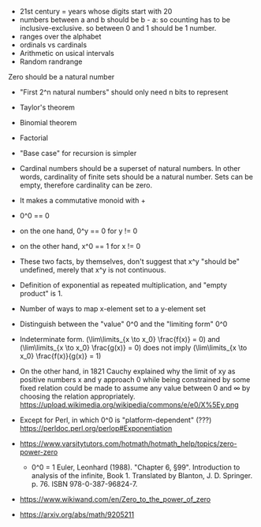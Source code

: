 - 21st century = years whose digits start with 20
- numbers between a and b should be b - a: so counting has to be inclusive-exclusive. so between 0 and 1 should be 1 number.
- ranges over the alphabet
- ordinals vs cardinals
- Arithmetic on usical intervals
- Random randrange

Zero should be a natural number
- "First 2^n natural numbers" should only need n bits to represent
- Taylor's theorem
- Binomial theorem
- Factorial
- "Base case" for recursion is simpler
- Cardinal numbers should be a superset of natural numbers. In other words, cardinality of finite sets should be a natural number. Sets can be empty, therefore cardinality can be zero.
- It makes a commutative monoid with +

- 0^0 == 0
- on the one hand, 0^y == 0 for y != 0
- on the other hand, x^0 == 1 for x != 0
- These two facts, by themselves, don't suggest that x^y "should be" undefined, merely that x^y is not continuous.
- Definition of exponential as repeated multiplication, and "empty product" is 1.
- Number of ways to map x-element set to a y-element set
- Distinguish between the "value" 0^0 and the "limiting form" 0^0
- Indeterminate form. \(\lim\limits_{x \to x_0} \frac{f(x)} = 0\) and \(\lim\limits_{x \to x_0} \frac{g(x)} = 0\) does not imply \(\lim\limits_{x \to x_0} \frac{f(x)}{g(x)} = 1\)
- On the other hand, in 1821 Cauchy explained why the limit of xy as positive numbers x and y approach 0 while being constrained by some fixed relation could be made to assume any value between 0 and ∞ by choosing the relation appropriately. https://upload.wikimedia.org/wikipedia/commons/e/e0/X%5Ey.png
- Except for Perl, in which 0^0 is "platform-dependent" (???) https://perldoc.perl.org/perlop#Exponentiation

- https://www.varsitytutors.com/hotmath/hotmath_help/topics/zero-power-zero
  - 0^0 = 1 Euler, Leonhard (1988). "Chapter 6, §99". Introduction to analysis of the infinite, Book 1. Translated by Blanton, J. D. Springer. p. 76. ISBN 978-0-387-96824-7.

- https://www.wikiwand.com/en/Zero_to_the_power_of_zero
- https://arxiv.org/abs/math/9205211
